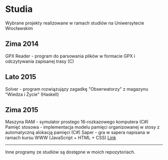 # Studia
Wybrane projekty realizowane w ramach studiów na Uniwersytecie Wrocławskim

## Zima 2014

GPX Reader - program do parsowania plików w formacie GPX i odczytywania zapisanej trasy (C)

## Lato 2015

Solver - program rozwiązujązy zagadkę "Obserwatorzy" z magazynu "Wiedza i Życie" (Haskell)

## Zima 2015

Maszyna RAM - symulator prostego 16-rozkazowego komputera (C#)
Pamięć stosowa - implementacja modelu pamięci organizowanej w stosy z automatyczną alokacją pamięci (C#)
Saper - gra w sapera napisana w ramach kursu WWW (JavaScript + HTML + CSS) [Link](http://muchtrix.github.io/Studia/)

---
Inne programy ze studiów są dostępne w moich repozytoriach.
